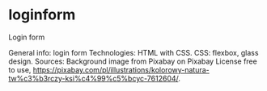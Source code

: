 # loginform
Login form

General info: login form
Technologies: HTML with CSS.
CSS: flexbox, glass design.
Sources: Background image from Pixabay on Pixabay License free to use, https://pixabay.com/pl/illustrations/kolorowy-natura-tw%c3%b3rczy-ksi%c4%99%c5%bcyc-7612604/.
